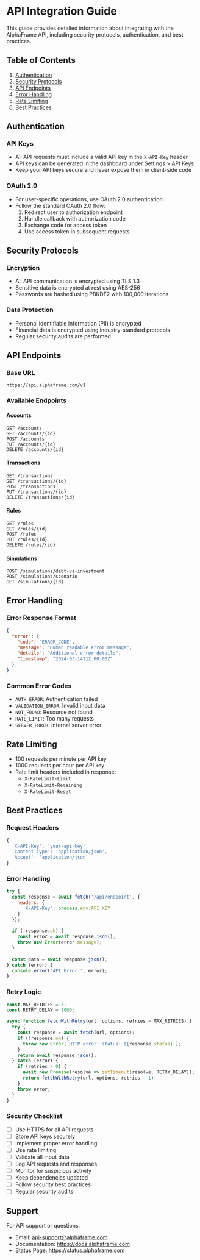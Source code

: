 # API Integration Guide

This guide provides detailed information about integrating with the AlphaFrame API, including security protocols, authentication, and best practices.

## Table of Contents
1. [Authentication](#authentication)
2. [Security Protocols](#security-protocols)
3. [API Endpoints](#api-endpoints)
4. [Error Handling](#error-handling)
5. [Rate Limiting](#rate-limiting)
6. [Best Practices](#best-practices)

## Authentication

### API Keys
- All API requests must include a valid API key in the `X-API-Key` header
- API keys can be generated in the dashboard under Settings > API Keys
- Keep your API keys secure and never expose them in client-side code

### OAuth 2.0
- For user-specific operations, use OAuth 2.0 authentication
- Follow the standard OAuth 2.0 flow:
  1. Redirect user to authorization endpoint
  2. Handle callback with authorization code
  3. Exchange code for access token
  4. Use access token in subsequent requests

## Security Protocols

### Encryption
- All API communication is encrypted using TLS 1.3
- Sensitive data is encrypted at rest using AES-256
- Passwords are hashed using PBKDF2 with 100,000 iterations

### Data Protection
- Personal identifiable information (PII) is encrypted
- Financial data is encrypted using industry-standard protocols
- Regular security audits are performed

## API Endpoints

### Base URL
```
https://api.alphaframe.com/v1
```

### Available Endpoints

#### Accounts
```
GET /accounts
GET /accounts/{id}
POST /accounts
PUT /accounts/{id}
DELETE /accounts/{id}
```

#### Transactions
```
GET /transactions
GET /transactions/{id}
POST /transactions
PUT /transactions/{id}
DELETE /transactions/{id}
```

#### Rules
```
GET /rules
GET /rules/{id}
POST /rules
PUT /rules/{id}
DELETE /rules/{id}
```

#### Simulations
```
POST /simulations/debt-vs-investment
POST /simulations/scenario
GET /simulations/{id}
```

## Error Handling

### Error Response Format
```json
{
  "error": {
    "code": "ERROR_CODE",
    "message": "Human readable error message",
    "details": "Additional error details",
    "timestamp": "2024-03-14T12:00:00Z"
  }
}
```

### Common Error Codes
- `AUTH_ERROR`: Authentication failed
- `VALIDATION_ERROR`: Invalid input data
- `NOT_FOUND`: Resource not found
- `RATE_LIMIT`: Too many requests
- `SERVER_ERROR`: Internal server error

## Rate Limiting

- 100 requests per minute per API key
- 1000 requests per hour per API key
- Rate limit headers included in response:
  - `X-RateLimit-Limit`
  - `X-RateLimit-Remaining`
  - `X-RateLimit-Reset`

## Best Practices

### Request Headers
```javascript
{
  'X-API-Key': 'your-api-key',
  'Content-Type': 'application/json',
  'Accept': 'application/json'
}
```

### Error Handling
```javascript
try {
  const response = await fetch('/api/endpoint', {
    headers: {
      'X-API-Key': process.env.API_KEY
    }
  });
  
  if (!response.ok) {
    const error = await response.json();
    throw new Error(error.message);
  }
  
  const data = await response.json();
} catch (error) {
  console.error('API Error:', error);
}
```

### Retry Logic
```javascript
const MAX_RETRIES = 3;
const RETRY_DELAY = 1000;

async function fetchWithRetry(url, options, retries = MAX_RETRIES) {
  try {
    const response = await fetch(url, options);
    if (!response.ok) {
      throw new Error(`HTTP error! status: ${response.status}`);
    }
    return await response.json();
  } catch (error) {
    if (retries > 0) {
      await new Promise(resolve => setTimeout(resolve, RETRY_DELAY));
      return fetchWithRetry(url, options, retries - 1);
    }
    throw error;
  }
}
```

### Security Checklist
- [ ] Use HTTPS for all API requests
- [ ] Store API keys securely
- [ ] Implement proper error handling
- [ ] Use rate limiting
- [ ] Validate all input data
- [ ] Log API requests and responses
- [ ] Monitor for suspicious activity
- [ ] Keep dependencies updated
- [ ] Follow security best practices
- [ ] Regular security audits

## Support

For API support or questions:
- Email: api-support@alphaframe.com
- Documentation: https://docs.alphaframe.com
- Status Page: https://status.alphaframe.com 
